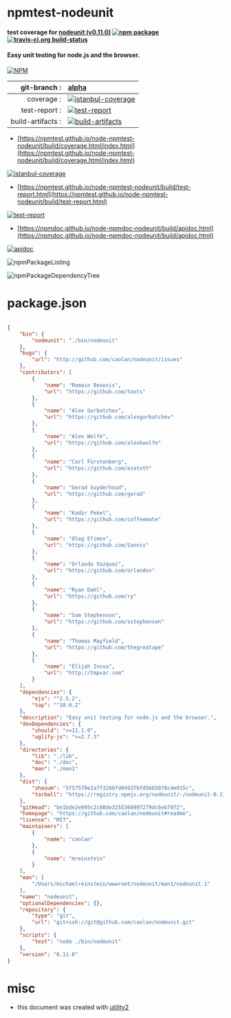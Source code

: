 # npmtest-nodeunit

#### test coverage for  [nodeunit (v0.11.0)](https://github.com/caolan/nodeunit#readme)  [![npm package](https://img.shields.io/npm/v/npmtest-nodeunit.svg?style=flat-square)](https://www.npmjs.org/package/npmtest-nodeunit) [![travis-ci.org build-status](https://api.travis-ci.org/npmtest/node-npmtest-nodeunit.svg)](https://travis-ci.org/npmtest/node-npmtest-nodeunit)

#### Easy unit testing for node.js and the browser.

[![NPM](https://nodei.co/npm/nodeunit.png?downloads=true&downloadRank=true&stars=true)](https://www.npmjs.com/package/nodeunit)

| git-branch : | [alpha](https://github.com/npmtest/node-npmtest-nodeunit/tree/alpha)|
|--:|:--|
| coverage : | [![istanbul-coverage](https://npmtest.github.io/node-npmtest-nodeunit/build/coverage.badge.svg)](https://npmtest.github.io/node-npmtest-nodeunit/build/coverage.html/index.html)|
| test-report : | [![test-report](https://npmtest.github.io/node-npmtest-nodeunit/build/test-report.badge.svg)](https://npmtest.github.io/node-npmtest-nodeunit/build/test-report.html)|
| build-artifacts : | [![build-artifacts](https://npmtest.github.io/node-npmtest-nodeunit/glyphicons_144_folder_open.png)](https://github.com/npmtest/node-npmtest-nodeunit/tree/gh-pages/build)|

- [https://npmtest.github.io/node-npmtest-nodeunit/build/coverage.html/index.html](https://npmtest.github.io/node-npmtest-nodeunit/build/coverage.html/index.html)

[![istanbul-coverage](https://npmtest.github.io/node-npmtest-nodeunit/build/screenCapture.buildCi.browser.%252Ftmp%252Fbuild%252Fcoverage.lib.html.png)](https://npmtest.github.io/node-npmtest-nodeunit/build/coverage.html/index.html)

- [https://npmtest.github.io/node-npmtest-nodeunit/build/test-report.html](https://npmtest.github.io/node-npmtest-nodeunit/build/test-report.html)

[![test-report](https://npmtest.github.io/node-npmtest-nodeunit/build/screenCapture.buildCi.browser.%252Ftmp%252Fbuild%252Ftest-report.html.png)](https://npmtest.github.io/node-npmtest-nodeunit/build/test-report.html)

- [https://npmdoc.github.io/node-npmdoc-nodeunit/build/apidoc.html](https://npmdoc.github.io/node-npmdoc-nodeunit/build/apidoc.html)

[![apidoc](https://npmdoc.github.io/node-npmdoc-nodeunit/build/screenCapture.buildCi.browser.%252Ftmp%252Fbuild%252Fapidoc.html.png)](https://npmdoc.github.io/node-npmdoc-nodeunit/build/apidoc.html)

![npmPackageListing](https://npmtest.github.io/node-npmtest-nodeunit/build/screenCapture.npmPackageListing.svg)

![npmPackageDependencyTree](https://npmtest.github.io/node-npmtest-nodeunit/build/screenCapture.npmPackageDependencyTree.svg)



# package.json

```json

{
    "bin": {
        "nodeunit": "./bin/nodeunit"
    },
    "bugs": {
        "url": "http://github.com/caolan/nodeunit/issues"
    },
    "contributors": [
        {
            "name": "Romain Beauxis",
            "url": "https://github.com/toots"
        },
        {
            "name": "Alex Gorbatchev",
            "url": "https://github.com/alexgorbatchev"
        },
        {
            "name": "Alex Wolfe",
            "url": "https://github.com/alexkwolfe"
        },
        {
            "name": "Carl Fürstenberg",
            "url": "https://github.com/azatoth"
        },
        {
            "name": "Gerad Suyderhoud",
            "url": "https://github.com/gerad"
        },
        {
            "name": "Kadir Pekel",
            "url": "https://github.com/coffeemate"
        },
        {
            "name": "Oleg Efimov",
            "url": "https://github.com/Sannis"
        },
        {
            "name": "Orlando Vazquez",
            "url": "https://github.com/orlandov"
        },
        {
            "name": "Ryan Dahl",
            "url": "https://github.com/ry"
        },
        {
            "name": "Sam Stephenson",
            "url": "https://github.com/sstephenson"
        },
        {
            "name": "Thomas Mayfield",
            "url": "https://github.com/thegreatape"
        },
        {
            "name": "Elijah Insua",
            "url": "http://tmpvar.com"
        }
    ],
    "dependencies": {
        "ejs": "^2.5.2",
        "tap": "^10.0.2"
    },
    "description": "Easy unit testing for node.js and the browser.",
    "devDependencies": {
        "should": ">=11.1.0",
        "uglify-js": ">=2.7.3"
    },
    "directories": {
        "lib": "./lib",
        "doc": "./doc",
        "man": "./man1"
    },
    "dist": {
        "shasum": "5f57579e2a7f3286fd04937bfd5665070c4e015c",
        "tarball": "https://registry.npmjs.org/nodeunit/-/nodeunit-0.11.0.tgz"
    },
    "gitHead": "be1bde2e095c2c08de3255368997279dc6eb7872",
    "homepage": "https://github.com/caolan/nodeunit#readme",
    "license": "MIT",
    "maintainers": [
        {
            "name": "caolan"
        },
        {
            "name": "mreinstein"
        }
    ],
    "man": [
        "/Users/michaelreinstein/wwwroot/nodeunit/man1/nodeunit.1"
    ],
    "name": "nodeunit",
    "optionalDependencies": {},
    "repository": {
        "type": "git",
        "url": "git+ssh://git@github.com/caolan/nodeunit.git"
    },
    "scripts": {
        "test": "node ./bin/nodeunit"
    },
    "version": "0.11.0"
}
```



# misc
- this document was created with [utility2](https://github.com/kaizhu256/node-utility2)
